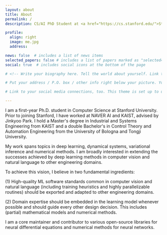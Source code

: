 ```yaml
---
layout: about
title: About
permalink: /
description: CS/AI PhD Student at <a href="https://cs.stanford.edu/">Stanford</a>. Deep Learning and Dynamical Systems

profile:
  align: right
  image: me.jpg
  address: 

news: false  # includes a list of news items
selected_papers: false # includes a list of papers marked as "selected={true}"
social: true  # includes social icons at the bottom of the page

# <!-- Write your biography here. Tell the world about yourself. Link to your favorite [subreddit](http://reddit.com){:target="\_blank"}. You can put a picture in, too. The code is already in, just name your picture `prof_pic.jpg` and put it in the `img/` folder.

# Put your address / P.O. box / other info right below your picture. You can also disable any these elements by editing `profile` property of the YAML header of your `_pages/about.md`. Edit `_bibliography/papers.bib` and Jekyll will render your [publications page](/al-folio/publications/) automatically.

# Link to your social media connections, too. This theme is set up to use [Font Awesome icons](http://fortawesome.github.io/Font-Awesome/){:target="\_blank"} and [Academicons](https://jpswalsh.github.io/academicons/){:target="\_blank"}, like the ones below. Add your Facebook, Twitter, LinkedIn, Google Scholar, or just disable all of them. -->

---
```

I am a first-year Ph.D. student in Computer Science at Stanford University. Prior to joining Stanford, I have worked at NAVER AI and KAIST, advised by Jinkyoo Park. I hold a Master's degree in Industrial and Systems Engineering from KAIST and a double Bachelor's in Control Theory and Automation Engineering from the University of Bologna and Tongji University.

My work spans topics in deep learning, dynamical systems, variational inference and numerical methods. I am broadly interested in extending the successes achieved by deep learning methods in computer vision and natural language to other engineering domains. 

To achieve this vision, I believe in two fundamental ingredients: 

(1) High-quality ML software standards common in computer vision and natural language (including training heuristics and highly parallelizable routines) should be exported and adapted to other engineering domains.

(2) Domain expertise should be embedded in the learning model whenever possible and should guide every other design decision. This includes (partial) mathematical models and numerical methods. 

I am a core maintainer and contributor to various open-source libraries for neural differential equations and numerical methods for neural networks.